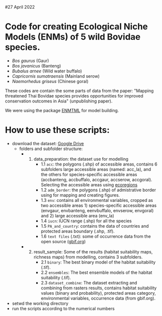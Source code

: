 #27 April 2022

# Code for creating Ecological Niche Models (ENMs) of 5 wild Bovidae species. 
 * *Bos gaurus* (Gaur)
 * *Bos javanicus* (Banteng)
 * *Bubalus arnee* (Wild water buffalo)
 * *Capricornis sumatraensis* (Mainland serow)
 * *Naemorhedus griseus* (Chinese goral)

These codes are contain the some parts of data from the paper: 
"Mapping threatened Thai Bovidae species provides opportunities for improved conservation outcomes in Asia"
(unpublishing paper). 

We were using the package [ENMTML](https://github.com/andrefaa/ENMTML) for model building.

# How to use these scripts:
 - download the dataset: [Google Drive](https://drive.google.com/drive/u/2/folders/1Zp-2At0YeP9QZKxtOb4yGundLvU4VdFW)
      * folders and subfolder structure: 
        * 1) data_preparation: the dataset use for modelling
             * 1.1 `acc`: the polygons (.shp) of accessible areas, contains 6 subfolders large accessible areas (named: acc_la), and the others for species-specific accessible areas (accbanteng, accbuffalo, accgaur, accserow, accgoral). Selecting the accessible areas using [ecoregions](https://www.worldwildlife.org/publications/terrestrial-ecoregions-of-the-world)
             * 1.2 `adm_border`: the polygons (.shp) of admistrative border using for mapping and creating figures.
             * 1.3 `env`: contains all environmental variables, cropped as two accessible areas 1) species-specific accessible areas (envgaur, envbanteng, eenvbuffalo, envserow, envgoral) and 2) large accessible area (env_la)
             * 1.4 `iucn`: IUCN range (.shp) for all the species
             * 1.5 `PA_and_country`: contains the data of countries and protected areas boundary (.shp, .tif). 
             * 1.6 `text files` (.txt): some of occurrence data from the open source ([gbif.org](https://www.gbif.org/))
        * 2) result_sample: Some of the results (habitat suitability maps, richness maps) from modelling, contains 3 subfolders.
             * 2.1 `binary`: The best binary model of the habitat suitability (.tif).
             * 2.2 `ensembles`: The best ensemble models of the habitat suitability (.tif).
             * 2.3 `dataset_combine`: The dataset extracting and combining from rasters results, contains habitat suitability values (binary and probability), protected areas category, environmental variables, occurrence data (from gbif.org).   
 - setwd the working directory 
 - run the scripts according to the numerical numbers
